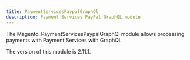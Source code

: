 ```yaml
---
title: PaymentServicesPaypalGraphQl
description: Payment Services PayPal GraphQL module
---
```


The Magento_PaymentServicesPaypalGraphQl module allows processing payments with Payment Services with GraphQl.

<InlineAlert slots="text" />
The version of this module is 2.11.1.
